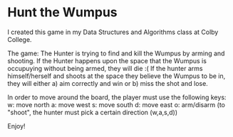 # Hunt the Wumpus
I created this game in my Data Structures and Algorithms class at Colby College. 

The game:
The Hunter is trying to find and kill the Wumpus by arming and shooting. If the Hunter happens upon the space that the Wumpus is occupuying without being armed, they will die :(
If the hunter arms himself/herself and shoots at the space they believe the Wumpus to be in, they will either a) aim correctly and win or b) miss the shot and lose.

In order to move around the board, the player must use the following keys:
w: move north
a: move west
s: move south
d: move east
o: arm/disarm
(to "shoot", the hunter must pick a certain direction (w,a,s,d))

Enjoy!
